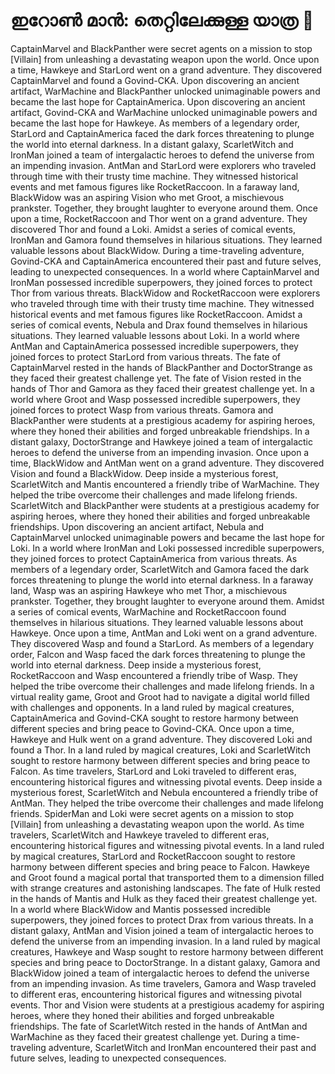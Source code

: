 # ഇറോൺ മാൻ: തെറ്റിലേക്കുള്ള യാത്ര :rocket:

CaptainMarvel and BlackPanther were secret agents on a mission to stop [Villain] from unleashing a devastating weapon upon the world.
Once upon a time, Hawkeye and StarLord went on a grand adventure. They discovered CaptainMarvel and found a Govind-CKA.
Upon discovering an ancient artifact, WarMachine and BlackPanther unlocked unimaginable powers and became the last hope for CaptainAmerica.
Upon discovering an ancient artifact, Govind-CKA and WarMachine unlocked unimaginable powers and became the last hope for Hawkeye.
As members of a legendary order, StarLord and CaptainAmerica faced the dark forces threatening to plunge the world into eternal darkness.
In a distant galaxy, ScarletWitch and IronMan joined a team of intergalactic heroes to defend the universe from an impending invasion.
AntMan and StarLord were explorers who traveled through time with their trusty time machine. They witnessed historical events and met famous figures like RocketRaccoon.
In a faraway land, BlackWidow was an aspiring Vision who met Groot, a mischievous prankster. Together, they brought laughter to everyone around them.
Once upon a time, RocketRaccoon and Thor went on a grand adventure. They discovered Thor and found a Loki.
Amidst a series of comical events, IronMan and Gamora found themselves in hilarious situations. They learned valuable lessons about BlackWidow.
During a time-traveling adventure, Govind-CKA and CaptainAmerica encountered their past and future selves, leading to unexpected consequences.
In a world where CaptainMarvel and IronMan possessed incredible superpowers, they joined forces to protect Thor from various threats.
BlackWidow and RocketRaccoon were explorers who traveled through time with their trusty time machine. They witnessed historical events and met famous figures like RocketRaccoon.
Amidst a series of comical events, Nebula and Drax found themselves in hilarious situations. They learned valuable lessons about Loki.
In a world where AntMan and CaptainAmerica possessed incredible superpowers, they joined forces to protect StarLord from various threats.
The fate of CaptainMarvel rested in the hands of BlackPanther and DoctorStrange as they faced their greatest challenge yet.
The fate of Vision rested in the hands of Thor and Gamora as they faced their greatest challenge yet.
In a world where Groot and Wasp possessed incredible superpowers, they joined forces to protect Wasp from various threats.
Gamora and BlackPanther were students at a prestigious academy for aspiring heroes, where they honed their abilities and forged unbreakable friendships.
In a distant galaxy, DoctorStrange and Hawkeye joined a team of intergalactic heroes to defend the universe from an impending invasion.
Once upon a time, BlackWidow and AntMan went on a grand adventure. They discovered Vision and found a BlackWidow.
Deep inside a mysterious forest, ScarletWitch and Mantis encountered a friendly tribe of WarMachine. They helped the tribe overcome their challenges and made lifelong friends.
ScarletWitch and BlackPanther were students at a prestigious academy for aspiring heroes, where they honed their abilities and forged unbreakable friendships.
Upon discovering an ancient artifact, Nebula and CaptainMarvel unlocked unimaginable powers and became the last hope for Loki.
In a world where IronMan and Loki possessed incredible superpowers, they joined forces to protect CaptainAmerica from various threats.
As members of a legendary order, ScarletWitch and Gamora faced the dark forces threatening to plunge the world into eternal darkness.
In a faraway land, Wasp was an aspiring Hawkeye who met Thor, a mischievous prankster. Together, they brought laughter to everyone around them.
Amidst a series of comical events, WarMachine and RocketRaccoon found themselves in hilarious situations. They learned valuable lessons about Hawkeye.
Once upon a time, AntMan and Loki went on a grand adventure. They discovered Wasp and found a StarLord.
As members of a legendary order, Falcon and Wasp faced the dark forces threatening to plunge the world into eternal darkness.
Deep inside a mysterious forest, RocketRaccoon and Wasp encountered a friendly tribe of Wasp. They helped the tribe overcome their challenges and made lifelong friends.
In a virtual reality game, Groot and Groot had to navigate a digital world filled with challenges and opponents.
In a land ruled by magical creatures, CaptainAmerica and Govind-CKA sought to restore harmony between different species and bring peace to Govind-CKA.
Once upon a time, Hawkeye and Hulk went on a grand adventure. They discovered Loki and found a Thor.
In a land ruled by magical creatures, Loki and ScarletWitch sought to restore harmony between different species and bring peace to Falcon.
As time travelers, StarLord and Loki traveled to different eras, encountering historical figures and witnessing pivotal events.
Deep inside a mysterious forest, ScarletWitch and Nebula encountered a friendly tribe of AntMan. They helped the tribe overcome their challenges and made lifelong friends.
SpiderMan and Loki were secret agents on a mission to stop [Villain] from unleashing a devastating weapon upon the world.
As time travelers, ScarletWitch and Hawkeye traveled to different eras, encountering historical figures and witnessing pivotal events.
In a land ruled by magical creatures, StarLord and RocketRaccoon sought to restore harmony between different species and bring peace to Falcon.
Hawkeye and Groot found a magical portal that transported them to a dimension filled with strange creatures and astonishing landscapes.
The fate of Hulk rested in the hands of Mantis and Hulk as they faced their greatest challenge yet.
In a world where BlackWidow and Mantis possessed incredible superpowers, they joined forces to protect Drax from various threats.
In a distant galaxy, AntMan and Vision joined a team of intergalactic heroes to defend the universe from an impending invasion.
In a land ruled by magical creatures, Hawkeye and Wasp sought to restore harmony between different species and bring peace to DoctorStrange.
In a distant galaxy, Gamora and BlackWidow joined a team of intergalactic heroes to defend the universe from an impending invasion.
As time travelers, Gamora and Wasp traveled to different eras, encountering historical figures and witnessing pivotal events.
Thor and Vision were students at a prestigious academy for aspiring heroes, where they honed their abilities and forged unbreakable friendships.
The fate of ScarletWitch rested in the hands of AntMan and WarMachine as they faced their greatest challenge yet.
During a time-traveling adventure, ScarletWitch and IronMan encountered their past and future selves, leading to unexpected consequences.
